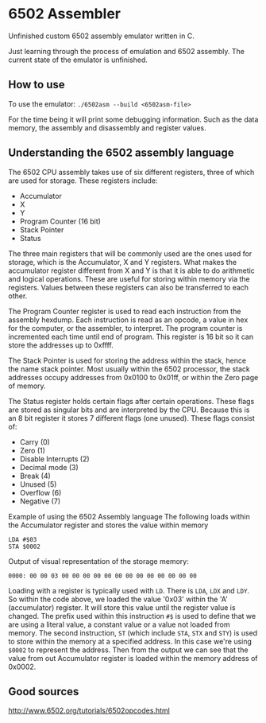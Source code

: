 # 6502 Assembler
Unfinished custom 6502 assembly emulator written in C.

Just learning through the process of emulation and 6502 assembly. The current state of the emulator is unfinished.

## How to use
To use the emulator:
`./6502asm --build <6502asm-file>`

For the time being it will print some debugging information. Such as the data memory, the assembly and disassembly and register values. 

## Understanding the 6502 assembly language
The 6502 CPU assembly takes use of six different registers, three of which are used for storage. These registers include:
  - Accumulator
  - X
  - Y
  - Program Counter (16 bit)
  - Stack Pointer
  - Status

The three main registers that will be commonly used are the ones used for storage, which is the Accumulator, X and Y registers. What makes the accumulator register different from X and Y is that it is able to do arithmetic and logical operations. These are useful for storing within memory via the registers. Values between these registers can also be transferred to each other.

The Program Counter register is used to read each instruction from the assembly hexdump. Each instruction is read as an opcode, a value in hex for the computer, or the assembler, to interpret. The program counter is incremented each time until end of program. This register is 16 bit so it can store the addresses up to 0xffff.

The Stack Pointer is used for storing the address within the stack, hence the name stack pointer. Most usually within the 6502 processor, the stack addresses occupy addresses from 0x0100 to 0x01ff, or within the Zero page of memory.

The Status register holds certain flags after certain operations. These flags are stored as singular bits and are interpreted by the CPU. Because this is an 8 bit register it stores 7 different flags (one unused). These flags consist of:
  - Carry (0)
  - Zero (1)
  - Disable Interrupts (2)
  - Decimal mode (3)
  - Break (4)
  - Unused (5)
  - Overflow (6)
  - Negative (7)

Example of using the 6502 Assembly language
The following loads within the Accumulator register and stores the value within memory
```assembly
LDA #$03
STA $0002
```
Output of visual representation of the storage memory:

`0000: 00 00 03 00 00 00 00 00 00 00 00 00 00 00 00 00`

Loading with a register is typically used with `LD`. There is `LDA`, `LDX` and `LDY`. So within the code above, we loaded the value '0x03' within the 'A' (accumulator) register. It will store this value until the register value is changed. The prefix used within this instruction `#$` is used to define that we are using a literal value, a constant value or a value not loaded from memory. The second instruction, `ST` (which include `STA`, `STX` and `STY`) is used to store within the memory at a specified address. In this case we're using `$0002` to represent the address. Then from the output we can see that the value from out Accumulator register is loaded within the memory address of 0x0002.

## Good sources
http://www.6502.org/tutorials/6502opcodes.html
